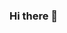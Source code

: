 ### Hi there 👋

<!--
**GinoVermilye/GinoVermilye** is a ✨ _special_ ✨ repository because its `README.md` (this file) appears on your GitHub profile.

Here are some ideas to get you started:

- 🔭 I’m currently working on just experimenting
- 🌱 I’m currently learning how to code
